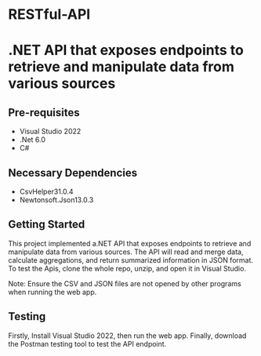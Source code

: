 # RESTful-API
.NET API that exposes endpoints to retrieve and manipulate data from various sources
===================================

Pre-requisites
--------------

- Visual Studio 2022
- .Net 6.0
- C#


Necessary Dependencies
--------------
- CsvHelper31.0.4
- Newtonsoft.Json13.0.3


Getting Started
---------------

This project implemented a.NET API that exposes endpoints to retrieve and manipulate data from various sources. The API will read and merge data, calculate aggregations, and return summarized information in JSON format.  To test the Apis, clone the whole repo, unzip, and open it in Visual Studio.

Note: Ensure the CSV and JSON files are not opened by other programs when running the web app.


Testing
-------

Firstly, Install Visual Studio 2022, then run the web app. Finally, download the Postman testing tool to test the API endpoint. 

 
